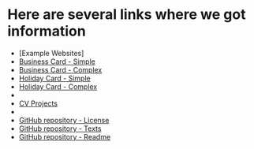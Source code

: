 # Here are several links where we got information

- [Example Websites]
 -  [Business Card - Simple](https://www.freelogoservices.com/business-cards/step2)
 -  [Business Card - Complex](https://www.canva.com/design/play?category=tACZCsHw0pA&referrer=business-cards-landing-page&utm_source=onboarding)  
 -  [Holiday Card - Simple](https://www.befunky.com/create/card-maker/)
 -  [Holiday Card - Complex](https://plus.smilebox.com)
-  
-  [CV Projects](https://profs.info.uaic.ro/~vcosmin/proiectetw)
-  
-  [GitHub repository - License](https://github.com/github/choosealicense.com/blob/gh-pages/LICENSE.md)
-  [GitHub repository - Texts](https://gist.github.com/nicolasdao/a7adda51f2f185e8d2700e1573d8a633#file-open_source_licenses-md)
-  [GitHub repository - Readme](https://github.com/github/choosealicense.com/blob/gh-pages/README.md)
